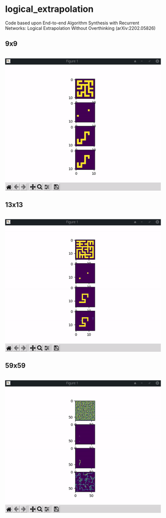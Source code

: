 # logical_extrapolation
Code based upon End-to-end Algorithm Synthesis with Recurrent Networks: Logical Extrapolation Without Overthinking (arXiv:2202.05826)
<br><h2>9x9</h2><br>
![](9x9.gif)
<br><h2>13x13</h2><br>
![](13x13.gif)
<br><h2>59x59</h2><br>
![](59x59.gif)